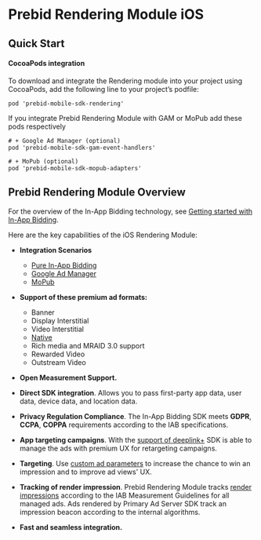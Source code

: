 # Prebid Rendering Module iOS


## Quick Start

#### CocoaPods integration

To download and integrate the Rendering module into your project using CocoaPods, add the following line to your project’s podfile:

```
pod 'prebid-mobile-sdk-rendering'
```

If you integrate Prebid Rendering Module with GAM or MoPub add these pods respectively

```
# + Google Ad Manager (optional)
pod 'prebid-mobile-sdk-gam-event-handlers'

# + MoPub (optional)
pod 'prebid-mobile-sdk-mopub-adapters'
```

## Prebid Rendering Module Overview

For the overview of the In-App Bidding technology, see [Getting started with In-App Bidding](info/ios-in-app-bidding-getting-started.md).

Here are the key capabilities of the iOS Rendering Module:

-   **Integration Scenarios**
    - [Pure In-App Bidding](info/integration-prebid/ios-in-app-bidding-pb-info.md)
    - [Google Ad Manager](info/integration-gam/ios-in-app-bidding-gam-info.md)
    - [MoPub](info/integration-mopub/ios-in-app-bidding-mopub-info.md)


-   **Support of these premium ad formats:**
    -   Banner
    -   Display Interstitial
    -   Video Interstitial
    -   [Native](info/ios-in-app-bidding-native-guidelines-info.md)
    -   Rich media and MRAID 3.0 support
    -   Rewarded Video
    -   Outstream Video
- **Open Measurement Support.**
- **Direct SDK integration**. Allows you to pass first-party app data,
    user data, device data, and location data.
-   **Privacy Regulation Compliance**. The In-App Bidding SDK meets **GDPR**, **CCPA**, **COPPA** requirements according to the IAB specifications.
-   **App targeting campaigns**. With the [support of deeplink+](info/ios-sdk-deeplinkplus.md) SDK is able to manage the ads with premium UX for retargeting campaigns.
-    **Targeting**. Use [custom ad parameters](info/ios-sdk-parameters.md) to increase the chance to win an impression and to improve ad views' UX.
-   **Tracking of render impression**. Prebid Rendering Module tracks [render impressions](info/ios-sdk-impression-tracking.md) according to the IAB Measurement Guidelines for all managed ads. Ads rendered by Primary Ad Server SDK track an impression beacon according to the internal algorithms.
-   **Fast and seamless integration.**
